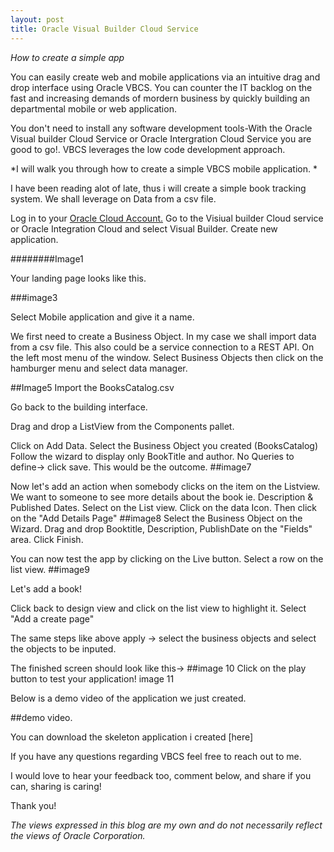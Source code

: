 ```yaml
---
layout: post
title: Oracle Visual Builder Cloud Service
---
```

*How to create a simple app*

You can easily create web and mobile applications via an intuitive drag and drop interface using Oracle VBCS. You can counter the IT backlog on the fast and increasing demands of mordern business by quickly building an departmental mobile or web application.

You don't need to install any software development tools-With the Oracle Visual builder Cloud Service or Oracle Intergration Cloud Service you are good to go!. 
VBCS leverages the low code development approach. 

*I will walk you through how to create a simple VBCS mobile application. *

I have been reading alot of late, thus i will create a simple book tracking system. We shall leverage on Data from a csv file.

Log in to your [Oracle Cloud Account.](https://cloud.oracle.com/home)
Go to the Visiual builder Cloud service or Oracle Integration Cloud and select Visual Builder.
Create new application.

########Image1

Your landing page looks like this. 

###image3

Select Mobile application and give it a name.

We first need to create a Business Object. In my case we shall import data from a csv file. This also could be a service connection to a REST API.
On the left most menu of the window. Select Business Objects then click on the hamburger menu and select data manager. 

##Image5
Import the BooksCatalog.csv

Go back to the building interface. 

Drag and drop a ListView from the Components pallet. 

Click on Add Data.
Select the Business Object you created (BooksCatalog) 
Follow the wizard to display only BookTitle and author. 
No Queries to define-> click save.
This would be the outcome.
##image7

Now let's add an action when somebody clicks on the item on the Listview. We want to someone to see more details about the book ie. Description & Published Dates.
Select on the List view. Click on the data Icon. Then click on the "Add Details Page"
##image8
Select the Business Object on the Wizard.
Drag and drop Booktitle, Description, PublishDate on the "Fields" area.
Click Finish.

You can now test the app by clicking on the Live button. Select a row on the list view.
##image9

Let's add a book! 

Click back to design view and click on the list view to highlight it. Select "Add a create page"

The same steps like above apply -> select the business objects and select the objects to be inputed. 

The finished screen should look like this-> 
##image 10
Click on the play button to test your application!
image 11

Below is a demo video of the application we just created.

##demo video.

You can download the skeleton application i created [here]

If you have any questions regarding VBCS feel free to reach out to me. 

I would love to hear your feedback too, comment below, and share if you can, sharing is caring! 

Thank you!

*The views expressed in this blog are my own and do not necessarily reflect the views of Oracle Corporation.*







